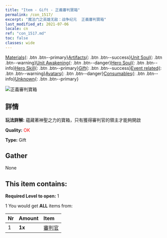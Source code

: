 ```yaml
---
title: "Item - Gift - 正義審判寶箱"
permalink: /con_1517/
excerpt: "魔法门之英雄无敌：战争纪元  正義審判寶箱"
last_modified_at: 2021-07-06
locale: cn
ref: "con_1517.md"
toc: false
classes: wide
---
```

 [Materials](/ItemsCN/){: .btn .btn--primary}[Artifacts](/ItemsCN/Artifacts/){: .btn .btn--success}[Unit Soul](/ItemsCN/UnitSoul/){: .btn .btn--warning}[Unit Awakening](/ItemsCN/UnitAwakening/){: .btn .btn--danger}[Hero Soul](/ItemsCN/HeroSoul/){: .btn .btn--info}[Hero Skill](/ItemsCN/HeroSkill/){: .btn .btn--primary}[Gift](/ItemsCN/Gift/){: .btn .btn--success}[Event related](/ItemsCN/Events/){: .btn .btn--warning}[Avatars](/ItemsCN/Avatars/){: .btn .btn--danger}[Consumables](/ItemsCN/Consumables/){: .btn .btn--info}[Unknown](/ItemsCN/Unknown/){: .btn .btn--primary}

 ![正義審判寶箱](/images/t/i_907131.png)

## 詳情
 **玩法詳解:** 蘊藏著神聖之力的寶箱，只有獲得審判官的領主才能夠開啟

 **Quality:** <span style="color: #FF0000">OK</span>

 **Type:** Gift

## Gather

  None

## This item contains:

 **Required Level to open:** 1

 1 You would get **ALL** items  from:

  | Nr | Amount |     Item    |
  |:---|:-------|:------------|
  | 1 |  **1x** | [審判官](/cn/Items/unt_198/) |  | 

